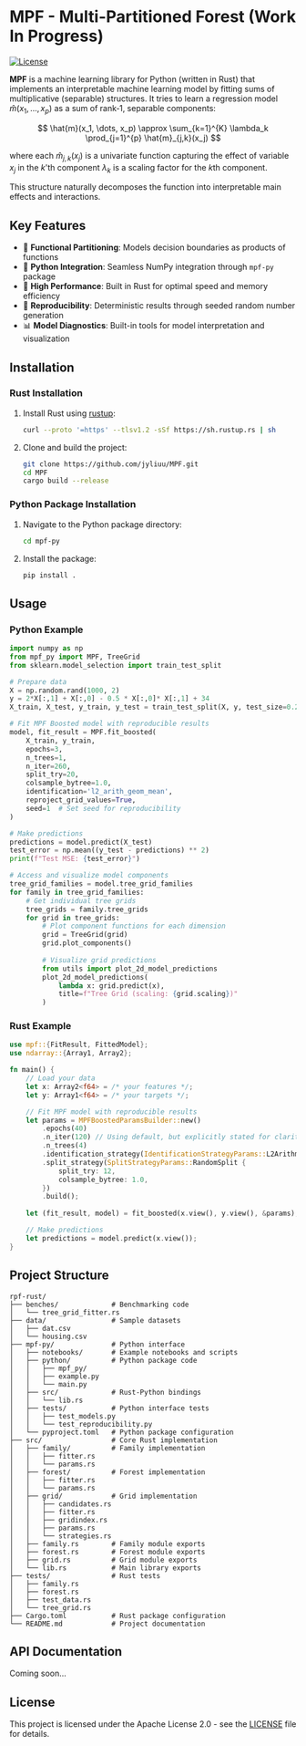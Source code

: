 # MPF - Multi-Partitioned Forest (Work In Progress)

[![License](https://img.shields.io/badge/License-Apache_2.0-blue.svg)](https://opensource.org/licenses/Apache-2.0)


**MPF** is a machine learning library for Python (written in Rust) that implements an interpretable machine learning model by fitting sums of multiplicative (separable) structures. It tries to learn a regression model $\hat{m}(x_1, \dots, x_p)$ as a sum of rank‑1, separable components:
  
$$
\hat{m}(x_1, \dots, x_p) \approx \sum_{k=1}^{K} \lambda_k \prod_{j=1}^{p} \hat{m}_{j,k}(x_j)
$$

where each $\hat{m}_{j,k}(x_j)$ is a univariate function capturing the effect of variable $x_j$ in the $k$'th component $\lambda_k$ is a scaling factor for the $k$th component.

This structure naturally decomposes the function into interpretable main effects and interactions.

## Key Features

- 🌳 **Functional Partitioning**: Models decision boundaries as products of functions
- 🐍 **Python Integration**: Seamless NumPy integration through `mpf-py` package
- 🚀 **High Performance**: Built in Rust for optimal speed and memory efficiency
- 🎯 **Reproducibility**: Deterministic results through seeded random number generation
- 📊 **Model Diagnostics**: Built-in tools for model interpretation and visualization

## Installation

### Rust Installation

1. Install Rust using [rustup](https://rustup.rs/):
   ```sh
   curl --proto '=https' --tlsv1.2 -sSf https://sh.rustup.rs | sh
   ```

2. Clone and build the project:
   ```sh
   git clone https://github.com/jyliuu/MPF.git
   cd MPF
   cargo build --release
   ```

### Python Package Installation

1. Navigate to the Python package directory:
   ```sh
   cd mpf-py
   ```

2. Install the package:
   ```sh
   pip install .
   ```

## Usage

### Python Example

```python
import numpy as np
from mpf_py import MPF, TreeGrid
from sklearn.model_selection import train_test_split

# Prepare data
X = np.random.rand(1000, 2)
y = 2*X[:,1] + X[:,0] - 0.5 * X[:,0]* X[:,1] + 34
X_train, X_test, y_train, y_test = train_test_split(X, y, test_size=0.2, random_state=42)

# Fit MPF Boosted model with reproducible results
model, fit_result = MPF.fit_boosted(
    X_train, y_train,
    epochs=3,
    n_trees=1,
    n_iter=260,
    split_try=20,
    colsample_bytree=1.0,
    identification='l2_arith_geom_mean',
    reproject_grid_values=True,
    seed=1  # Set seed for reproducibility
)

# Make predictions
predictions = model.predict(X_test)
test_error = np.mean((y_test - predictions) ** 2)
print(f"Test MSE: {test_error}")

# Access and visualize model components
tree_grid_families = model.tree_grid_families
for family in tree_grid_families:
    # Get individual tree grids
    tree_grids = family.tree_grids
    for grid in tree_grids:
        # Plot component functions for each dimension
        grid = TreeGrid(grid)
        grid.plot_components()
        
        # Visualize grid predictions
        from utils import plot_2d_model_predictions
        plot_2d_model_predictions(
            lambda x: grid.predict(x), 
            title=f"Tree Grid (scaling: {grid.scaling})"
        )

```

### Rust Example

```rust
use mpf::{FitResult, FittedModel};
use ndarray::{Array1, Array2};

fn main() {
    // Load your data
    let x: Array2<f64> = /* your features */;
    let y: Array1<f64> = /* your targets */;

    // Fit MPF model with reproducible results
    let params = MPFBoostedParamsBuilder::new()
        .epochs(40)
        .n_iter(120) // Using default, but explicitly stated for clarity
        .n_trees(4)
        .identification_strategy(IdentificationStrategyParams::L2ArithmeticGeometricMean)
        .split_strategy(SplitStrategyParams::RandomSplit {
            split_try: 12,
            colsample_bytree: 1.0,
        })
        .build();
    
    let (fit_result, model) = fit_boosted(x.view(), y.view(), &params);

    // Make predictions
    let predictions = model.predict(x.view());
}
```

## Project Structure

```
rpf-rust/
├── benches/             # Benchmarking code
│   └── tree_grid_fitter.rs
├── data/                # Sample datasets
│   ├── dat.csv
│   └── housing.csv
├── mpf-py/              # Python interface
│   ├── notebooks/       # Example notebooks and scripts
│   ├── python/          # Python package code
│   │   ├── mpf_py/
│   │   ├── example.py
│   │   └── main.py
│   ├── src/             # Rust-Python bindings
│   │   └── lib.rs
│   ├── tests/           # Python interface tests
│   │   ├── test_models.py
│   │   └── test_reproducibility.py
│   └── pyproject.toml   # Python package configuration
├── src/                 # Core Rust implementation
│   ├── family/          # Family implementation
│   │   ├── fitter.rs
│   │   └── params.rs
│   ├── forest/          # Forest implementation
│   │   ├── fitter.rs
│   │   └── params.rs
│   ├── grid/            # Grid implementation
│   │   ├── candidates.rs
│   │   ├── fitter.rs
│   │   ├── gridindex.rs
│   │   ├── params.rs
│   │   └── strategies.rs
│   ├── family.rs        # Family module exports
│   ├── forest.rs        # Forest module exports
│   ├── grid.rs          # Grid module exports
│   └── lib.rs           # Main library exports
├── tests/               # Rust tests
│   ├── family.rs
│   ├── forest.rs
│   ├── test_data.rs
│   └── tree_grid.rs
├── Cargo.toml           # Rust package configuration
└── README.md            # Project documentation
```

## API Documentation
Coming soon...

## License

This project is licensed under the Apache License 2.0 - see the [LICENSE](LICENSE) file for details.
